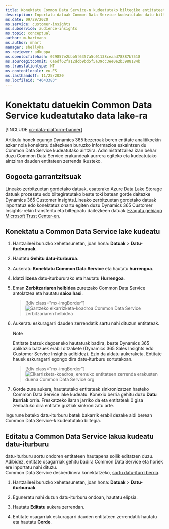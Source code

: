 ```yaml
---
title: Konektatu Common Data Service-n kudeatutako biltegiko entitateetara
description: Inportatu datuak Common Data Service kudeatutako datu-biltegia.
ms.date: 09/29/2020
ms.service: customer-insights
ms.subservice: audience-insights
ms.topic: conceptual
author: m-hartmann
ms.author: mhart
manager: shellyha
ms.reviewer: adkuppa
ms.openlocfilehash: 029857e2bbb5f6357a5c01138ceaad78887b7518
ms.sourcegitcommit: 6a6df62fa12dcb9bd5f5a39cc3ee0e2b3988184b
ms.translationtype: HT
ms.contentlocale: eu-ES
ms.lasthandoff: 11/25/2020
ms.locfileid: "4643383"
---
```

# <a name="connect-to-data-in-a-common-data-service-managed-data-lake"></a>Konektatu datuekin Common Data Service kudeatutako data lake-ra

[!INCLUDE [cc-data-platform-banner](../includes/cc-data-platform-banner.md)]

Artikulu honek egungo Dynamics 365 bezeroak beren entitate analitikoekin azkar nola konektatu daitezkeen buruzko informazioa eskaintzen du Common Data Service kudeatutako aintzira. Administratzailea izan behar duzu Common Data Service erakundeak aurrera egiteko eta kudeatutako aintziran dauden entitateen zerrenda ikusteko.

## <a name="important-considerations"></a>Gogoeta garrantzitsuak

Lineako zerbitzuetan gordetako datuak, esaterako Azure Data Lake Storage datuak prozesatu edo biltegiratutako beste toki batean gorde daitezke Dynamics 365 Customer Insights.Lineako zerbitzuetan gordetako datuak inportatuz edo konektatuz onartu egiten duzu Dynamics 365 Customer Insights-rekin transferitu eta biltegiratu daitezkeen datuak. [Ezagutu gehiago Microsoft Trust Center-en.](https://www.microsoft.com/trust-center)

## <a name="connect-to-a-common-data-service-managed-lake"></a>Konektatu a Common Data Service lake kudeatu

1. Hartzaileei buruzko xehetasunetan, joan hona: **Datuak** > **Datu-iturburuak**.

2. Hautatu **Gehitu datu-iturburua**.

3. Aukeratu **Konektatu Common Data Service** eta hautatu **hurrengoa**.

4. Idatzi **Izena** datu-iturbururako eta hautatu **Hurrengoa**.

5. Eman **Zerbitzariaren helbidea** zuretzako Common Data Service antolatzea eta hautatu **saioa hasi**.

   > [!div class="mx-imgBorder"]
   > ![Sartzeko elkarrizketa-koadroa Common Data Service zerbitzariaren helbidea](media/enter-CDS-org-details.png)

6. Aukeratu eskuragarri dauden zerrendatik sartu nahi dituzun entitateak.    

   > [!NOTE]
   > Entitate batzuk dagoeneko hautatuak badira, beste Dynamics 365 aplikazio batzuek erabil ditzakete (Dynamics 365 Sales Insights edo Customer Service Insights adibidez). Ezin da aldatu aukeraketa. Entitate hauek eskuragarri egongo dira datu-iturburu sortutakoan.

   > [!div class="mx-imgBorder"]
   > ![Elkarrizketa-koadroa, eremuko entitateen zerrenda erakusten duena Common Data Service org](media/select-analytical-entities.png)

7. Gorde zure aukera, hautatutako entitateak sinkronizatzen hasteko Common Data Service lake kudeatu. Konexio berria gehitu duzu **Datu iturriak** orria. Freskatzeko ilaran jarriko da eta entitateak 0 gisa zenbatuko dira entitate guztiak sinkronizatu arte.

Ingurune bateko datu-iturburu batek bakarrik erabil dezake aldi berean Common Data Service-k kudeatutako biltegia.

## <a name="edit-a-common-data-service-managed-lake-data-source"></a>Editatu a Common Data Service lakua kudeatu datu-iturburu

datu-iturburu sortu ondoren entitateen hautapena soilik editatzen duzu. Adibidez, entitate osagarriak gehitu badira Common Data Service eta horiek ere inportatu nahi dituzu.    
Common Data Service desberdinera konektatzeko, [sortu datu-iturri berria](#connect-to-a-common-data-service-managed-lake).

1. Hartzaileei buruzko xehetasunetan, joan hona: **Datuak** > **Datu-iturburuak**.

2. Eguneratu nahi duzun datu-iturburu ondoan, hautatu elipsia.

3. Hautatu **Editatu** aukera zerrendan.

4. Entitate osagarriak eskuragarri dauden entitateen zerrendatik hautatu eta hautatu **Gorde**.

